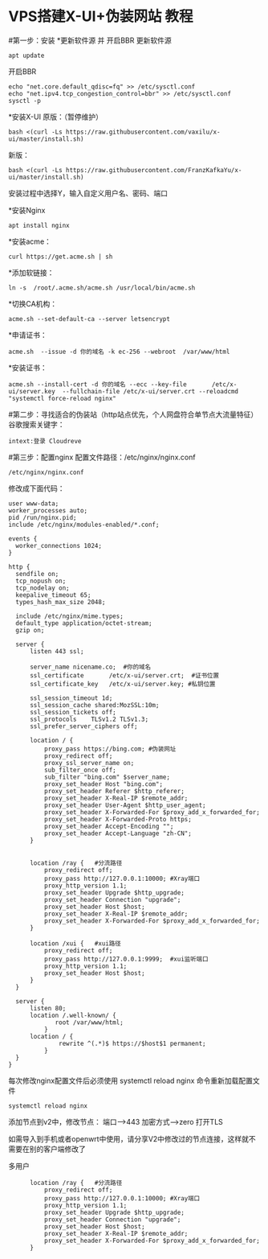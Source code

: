 # VPS搭建X-UI+伪装网站 教程

#第一步：安装
 *更新软件源 并 开启BBR
  更新软件源
  ```shell
  apt update
  ```
  开启BBR
  ```shell
  echo "net.core.default_qdisc=fq" >> /etc/sysctl.conf
  echo "net.ipv4.tcp_congestion_control=bbr" >> /etc/sysctl.conf
  sysctl -p
  ```
  
  *安装X-UI
  原版：（暂停维护）
  ```shell
  bash <(curl -Ls https://raw.githubusercontent.com/vaxilu/x-ui/master/install.sh)
  ```
  新版：
  ```shell
  bash <(curl -Ls https://raw.githubusercontent.com/FranzKafkaYu/x-ui/master/install.sh)
  ```
  
  安装过程中选择Y，输入自定义用户名、密码、端口
  
  *安装Nginx
  ```shell
  apt install nginx
  ```
  
  *安装acme：
  ```shell
  curl https://get.acme.sh | sh
  ```
  
  *添加软链接：
  ```shell
  ln -s  /root/.acme.sh/acme.sh /usr/local/bin/acme.sh
  ```
  
  *切换CA机构： 
  ```shell
  acme.sh --set-default-ca --server letsencrypt
  ```
  
  *申请证书： 
  ```shell
  acme.sh  --issue -d 你的域名 -k ec-256 --webroot  /var/www/html
  ```
  
  *安装证书：
  ```shell
  acme.sh --install-cert -d 你的域名 --ecc --key-file       /etc/x-ui/server.key  --fullchain-file /etc/x-ui/server.crt --reloadcmd     "systemctl force-reload nginx"
  ```
  
 #第二步：寻找适合的伪装站（http站点优先，个人网盘符合单节点大流量特征）
  谷歌搜索关键字：
  ```shell
  intext:登录 Cloudreve
  ```
  
 #第三步：配置nginx
  配置文件路径：/etc/nginx/nginx.conf
  ```shell
  /etc/nginx/nginx.conf
  ```
  修改成下面代码：
  ```shell
  user www-data;
worker_processes auto;
pid /run/nginx.pid;
include /etc/nginx/modules-enabled/*.conf;

events {
    worker_connections 1024;
}

http {
    sendfile on;
    tcp_nopush on;
    tcp_nodelay on;
    keepalive_timeout 65;
    types_hash_max_size 2048;

    include /etc/nginx/mime.types;
    default_type application/octet-stream;
    gzip on;

    server {
        listen 443 ssl;
        
        server_name nicename.co;  #你的域名
        ssl_certificate       /etc/x-ui/server.crt;  #证书位置
        ssl_certificate_key   /etc/x-ui/server.key; #私钥位置
        
        ssl_session_timeout 1d;
        ssl_session_cache shared:MozSSL:10m;
        ssl_session_tickets off;
        ssl_protocols    TLSv1.2 TLSv1.3;
        ssl_prefer_server_ciphers off;

        location / {
            proxy_pass https://bing.com; #伪装网址
            proxy_redirect off;
            proxy_ssl_server_name on;
            sub_filter_once off;
            sub_filter "bing.com" $server_name;
            proxy_set_header Host "bing.com";
            proxy_set_header Referer $http_referer;
            proxy_set_header X-Real-IP $remote_addr;
            proxy_set_header User-Agent $http_user_agent;
            proxy_set_header X-Forwarded-For $proxy_add_x_forwarded_for;
            proxy_set_header X-Forwarded-Proto https;
            proxy_set_header Accept-Encoding "";
            proxy_set_header Accept-Language "zh-CN";
        }


        location /ray {   #分流路径
            proxy_redirect off;
            proxy_pass http://127.0.0.1:10000; #Xray端口
            proxy_http_version 1.1;
            proxy_set_header Upgrade $http_upgrade;
            proxy_set_header Connection "upgrade";
            proxy_set_header Host $host;
            proxy_set_header X-Real-IP $remote_addr;
            proxy_set_header X-Forwarded-For $proxy_add_x_forwarded_for;
        }
        
        location /xui {   #xui路径
            proxy_redirect off;
            proxy_pass http://127.0.0.1:9999;  #xui监听端口
            proxy_http_version 1.1;
            proxy_set_header Host $host;
        }
    }

    server {
        listen 80;
        location /.well-known/ {
               root /var/www/html;
            }
        location / {
                rewrite ^(.*)$ https://$host$1 permanent;
            }
    }
}
  ```
  每次修改nginx配置文件后必须使用 systemctl reload nginx 命令重新加载配置文件
   ```shell
   systemctl reload nginx
  ```
  
 添加节点到v2中，修改节点：
 端口——>443
 加密方式——>zero
 打开TLS

 如需导入到手机或者openwrt中使用，请分享V2中修改过的节点连接，这样就不需要在别的客户端修改了
 
 多用户
  ```shell
        location /ray {   #分流路径
            proxy_redirect off;
            proxy_pass http://127.0.0.1:10000; #Xray端口
            proxy_http_version 1.1;
            proxy_set_header Upgrade $http_upgrade;
            proxy_set_header Connection "upgrade";
            proxy_set_header Host $host;
            proxy_set_header X-Real-IP $remote_addr;
            proxy_set_header X-Forwarded-For $proxy_add_x_forwarded_for;
        }
  ```
 
